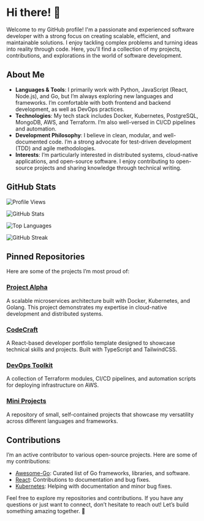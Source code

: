 # Hi there! 👋  

Welcome to my GitHub profile! I'm a passionate and experienced software developer with a strong focus on creating scalable, efficient, and maintainable solutions. I enjoy tackling complex problems and turning ideas into reality through code. Here, you'll find a collection of my projects, contributions, and explorations in the world of software development.  

## About Me  

- **Languages & Tools**: I primarily work with Python, JavaScript (React, Node.js), and Go, but I’m always exploring new languages and frameworks. I’m comfortable with both frontend and backend development, as well as DevOps practices.  
- **Technologies**: My tech stack includes Docker, Kubernetes, PostgreSQL, MongoDB, AWS, and Terraform. I’m also well-versed in CI/CD pipelines and automation.  
- **Development Philosophy**: I believe in clean, modular, and well-documented code. I’m a strong advocate for test-driven development (TDD) and agile methodologies.  
- **Interests**: I’m particularly interested in distributed systems, cloud-native applications, and open-source software. I enjoy contributing to open-source projects and sharing knowledge through technical writing.  

## GitHub Stats  

![Profile Views](https://komarev.com/ghpvc/?username=johannelia842&style=flat-square&color=blue)  

![GitHub Stats](https://github-readme-stats.vercel.app/api?username=johannelia842&show_icons=true&theme=radical)  

![Top Languages](https://github-readme-stats.vercel.app/api/top-langs/?username=johannelia842&layout=compact&theme=radical)  

![GitHub Streak](https://streak-stats.demolab.com/?user=johannelia842&theme=radical)  

## Pinned Repositories  

Here are some of the projects I’m most proud of:  

### [Project Alpha](https://github.com/johannelia842/project-alpha)  
A scalable microservices architecture built with Docker, Kubernetes, and Golang. This project demonstrates my expertise in cloud-native development and distributed systems.  

### [CodeCraft](https://github.com/johannelia842/codecraft)  
A React-based developer portfolio template designed to showcase technical skills and projects. Built with TypeScript and TailwindCSS.  

### [DevOps Toolkit](https://github.com/johannelia842/devops-toolkit)  
A collection of Terraform modules, CI/CD pipelines, and automation scripts for deploying infrastructure on AWS.  

### [Mini Projects](https://github.com/johannelia842/mini-projects)  
A repository of small, self-contained projects that showcase my versatility across different languages and frameworks.  

## Contributions  

I’m an active contributor to various open-source projects. Here are some of my contributions:  
- [Awesome-Go](https://github.com/avelino/awesome-go): Curated list of Go frameworks, libraries, and software.  
- [React](https://github.com/facebook/react): Contributions to documentation and bug fixes.  
- [Kubernetes](https://github.com/kubernetes/kubernetes): Helping with documentation and minor bug fixes.  

Feel free to explore my repositories and contributions. If you have any questions or just want to connect, don’t hesitate to reach out! Let’s build something amazing together. 🚀
